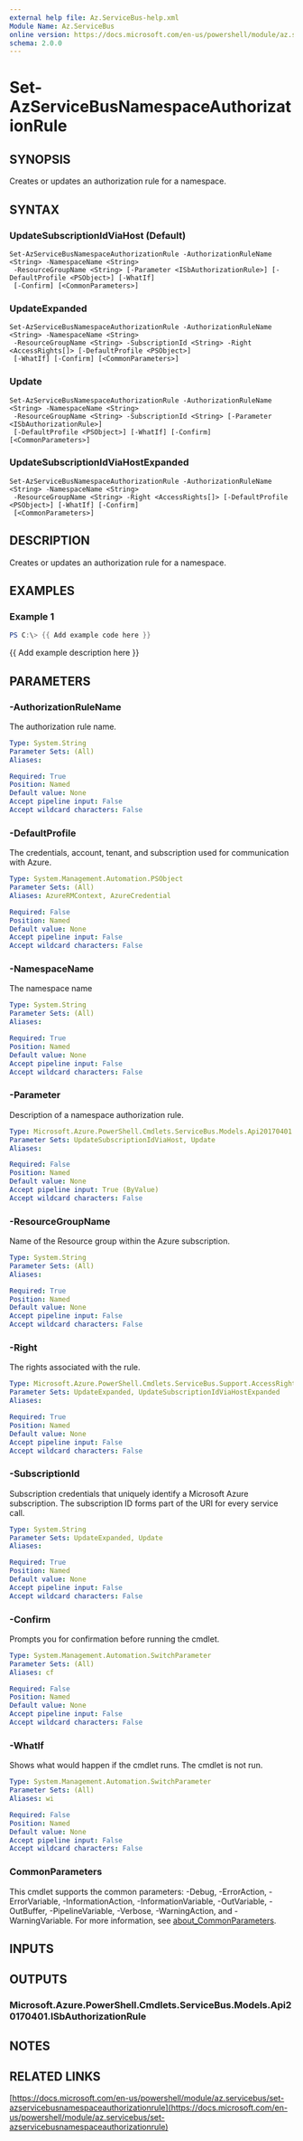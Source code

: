 ```yaml
---
external help file: Az.ServiceBus-help.xml
Module Name: Az.ServiceBus
online version: https://docs.microsoft.com/en-us/powershell/module/az.servicebus/set-azservicebusnamespaceauthorizationrule
schema: 2.0.0
---
```


# Set-AzServiceBusNamespaceAuthorizationRule

## SYNOPSIS
Creates or updates an authorization rule for a namespace.

## SYNTAX

### UpdateSubscriptionIdViaHost (Default)
```
Set-AzServiceBusNamespaceAuthorizationRule -AuthorizationRuleName <String> -NamespaceName <String>
 -ResourceGroupName <String> [-Parameter <ISbAuthorizationRule>] [-DefaultProfile <PSObject>] [-WhatIf]
 [-Confirm] [<CommonParameters>]
```

### UpdateExpanded
```
Set-AzServiceBusNamespaceAuthorizationRule -AuthorizationRuleName <String> -NamespaceName <String>
 -ResourceGroupName <String> -SubscriptionId <String> -Right <AccessRights[]> [-DefaultProfile <PSObject>]
 [-WhatIf] [-Confirm] [<CommonParameters>]
```

### Update
```
Set-AzServiceBusNamespaceAuthorizationRule -AuthorizationRuleName <String> -NamespaceName <String>
 -ResourceGroupName <String> -SubscriptionId <String> [-Parameter <ISbAuthorizationRule>]
 [-DefaultProfile <PSObject>] [-WhatIf] [-Confirm] [<CommonParameters>]
```

### UpdateSubscriptionIdViaHostExpanded
```
Set-AzServiceBusNamespaceAuthorizationRule -AuthorizationRuleName <String> -NamespaceName <String>
 -ResourceGroupName <String> -Right <AccessRights[]> [-DefaultProfile <PSObject>] [-WhatIf] [-Confirm]
 [<CommonParameters>]
```

## DESCRIPTION
Creates or updates an authorization rule for a namespace.

## EXAMPLES

### Example 1
```powershell
PS C:\> {{ Add example code here }}
```

{{ Add example description here }}

## PARAMETERS

### -AuthorizationRuleName
The authorization rule name.

```yaml
Type: System.String
Parameter Sets: (All)
Aliases:

Required: True
Position: Named
Default value: None
Accept pipeline input: False
Accept wildcard characters: False
```

### -DefaultProfile
The credentials, account, tenant, and subscription used for communication with Azure.

```yaml
Type: System.Management.Automation.PSObject
Parameter Sets: (All)
Aliases: AzureRMContext, AzureCredential

Required: False
Position: Named
Default value: None
Accept pipeline input: False
Accept wildcard characters: False
```

### -NamespaceName
The namespace name

```yaml
Type: System.String
Parameter Sets: (All)
Aliases:

Required: True
Position: Named
Default value: None
Accept pipeline input: False
Accept wildcard characters: False
```

### -Parameter
Description of a namespace authorization rule.

```yaml
Type: Microsoft.Azure.PowerShell.Cmdlets.ServiceBus.Models.Api20170401.ISbAuthorizationRule
Parameter Sets: UpdateSubscriptionIdViaHost, Update
Aliases:

Required: False
Position: Named
Default value: None
Accept pipeline input: True (ByValue)
Accept wildcard characters: False
```

### -ResourceGroupName
Name of the Resource group within the Azure subscription.

```yaml
Type: System.String
Parameter Sets: (All)
Aliases:

Required: True
Position: Named
Default value: None
Accept pipeline input: False
Accept wildcard characters: False
```

### -Right
The rights associated with the rule.

```yaml
Type: Microsoft.Azure.PowerShell.Cmdlets.ServiceBus.Support.AccessRights[]
Parameter Sets: UpdateExpanded, UpdateSubscriptionIdViaHostExpanded
Aliases:

Required: True
Position: Named
Default value: None
Accept pipeline input: False
Accept wildcard characters: False
```

### -SubscriptionId
Subscription credentials that uniquely identify a Microsoft Azure subscription.
The subscription ID forms part of the URI for every service call.

```yaml
Type: System.String
Parameter Sets: UpdateExpanded, Update
Aliases:

Required: True
Position: Named
Default value: None
Accept pipeline input: False
Accept wildcard characters: False
```

### -Confirm
Prompts you for confirmation before running the cmdlet.

```yaml
Type: System.Management.Automation.SwitchParameter
Parameter Sets: (All)
Aliases: cf

Required: False
Position: Named
Default value: None
Accept pipeline input: False
Accept wildcard characters: False
```

### -WhatIf
Shows what would happen if the cmdlet runs.
The cmdlet is not run.

```yaml
Type: System.Management.Automation.SwitchParameter
Parameter Sets: (All)
Aliases: wi

Required: False
Position: Named
Default value: None
Accept pipeline input: False
Accept wildcard characters: False
```

### CommonParameters
This cmdlet supports the common parameters: -Debug, -ErrorAction, -ErrorVariable, -InformationAction, -InformationVariable, -OutVariable, -OutBuffer, -PipelineVariable, -Verbose, -WarningAction, and -WarningVariable. For more information, see [about_CommonParameters](http://go.microsoft.com/fwlink/?LinkID=113216).

## INPUTS

## OUTPUTS

### Microsoft.Azure.PowerShell.Cmdlets.ServiceBus.Models.Api20170401.ISbAuthorizationRule
## NOTES

## RELATED LINKS

[https://docs.microsoft.com/en-us/powershell/module/az.servicebus/set-azservicebusnamespaceauthorizationrule](https://docs.microsoft.com/en-us/powershell/module/az.servicebus/set-azservicebusnamespaceauthorizationrule)

